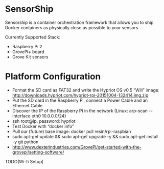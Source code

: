 SensorShip
==========

Sensorship is a container orchestration framework that allows you to ship Docker containers as physically close as possible to your sensors.

Currently Supported Stack:
- Raspberry Pi 2
- GrovePi+ board
- Grove Kit sensors


Platform Configuration
======================

- Format the SD card as FAT32 and write the Hypriot OS v0.5 “Will” image: http://downloads.hypriot.com/hypriot-rpi-20151004-132414.img.zip
- Put the SD card in the Raspberry Pi, connect a Power Cable and an Ethernet Cable
- Discover the IP of the Raspberry Pi in the network (Linux: arp-scan --interface eth0 10.0.0.0/24)
- ssh root@ip, password: hypriot
- Test Docker with “docker info”
- Pull our (future) base image: docker pull resin/rpi-raspbian
- sudo apt-get update && sudo apt-get upgrade -y && sudo apt-get install -y git python
- http://www.dexterindustries.com/GrovePi/get-started-with-the-grovepi/setting-software/

TODO(Wi-fi Setup)
